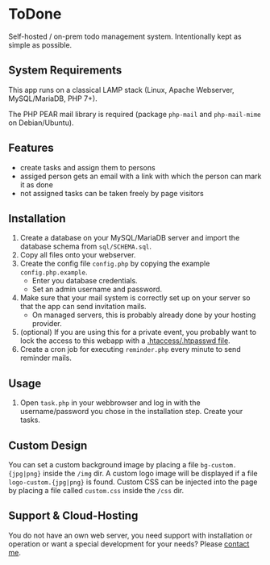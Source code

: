 # ToDone
Self-hosted / on-prem todo management system. Intentionally kept as simple as possible.

## System Requirements
This app runs on a classical LAMP stack (Linux, Apache Webserver, MySQL/MariaDB, PHP 7+).

The PHP PEAR mail library is required (package `php-mail` and `php-mail-mime` on Debian/Ubuntu).

## Features
- create tasks and assign them to persons
- assiged person gets an email with a link with which the person can mark it as done
- not assigned tasks can be taken freely by page visitors

## Installation
1. Create a database on your MySQL/MariaDB server and import the database schema from `sql/SCHEMA.sql`.
2. Copy all files onto your webserver.
3. Create the config file `config.php` by copying the example `config.php.example`.
   - Enter you database credentials.
   - Set an admin username and password.
4. Make sure that your mail system is correctly set up on your server so that the app can send invitation mails.
   - On managed servers, this is probably already done by your hosting provider.
5. (optional) If you are using this for a private event, you probably want to lock the access to this webapp with a [.htaccess/.htpasswd file](https://wiki.selfhtml.org/wiki/Webserver/htaccess/Zugriffskontrolle).
6. Create a cron job for executing `reminder.php` every minute to send reminder mails.

## Usage
1. Open `task.php` in your webbrowser and log in with the username/password you chose in the installation step. Create your tasks.

## Custom Design
You can set a custom background image by placing a file `bg-custom.{jpg|png}` inside the `/img` dir. A custom logo image will be displayed if a file `logo-custom.{jpg|png}` is found. Custom CSS can be injected into the page by placing a file called `custom.css` inside the `/css` dir.

## Support & Cloud-Hosting
You do not have an own web server, you need support with installation or operation or want a special development for your needs? Please [contact me](https://georg-sieber.de/?page=impressum).
